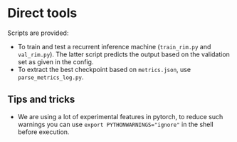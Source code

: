 # Direct tools

Scripts are provided:

- To train and test a recurrent inference machine (`train_rim.py`
  and `val_rim.py`). The latter script predicts the output based on the
  validation set as given in the config.
- To extract the best checkpoint based on `metrics.json`,
  use `parse_metrics_log.py`.

## Tips and tricks

- We are using a lot of experimental features in pytorch, to reduce such
  warnings you can use
  `export PYTHONWARNINGS="ignore"` in the shell before execution.
